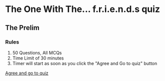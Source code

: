 # The One With The... f.r.i.e.n.d.s quiz 
## The Prelim
### Rules
1. 50 Questions, All MCQs
2. Time Limit of 30 minutes
3. Timer will start as soon as you click the "Agree and Go to quiz" button

[Agree and go to quiz](https://jayakrishnajg.github.io/friendsquizform24)

